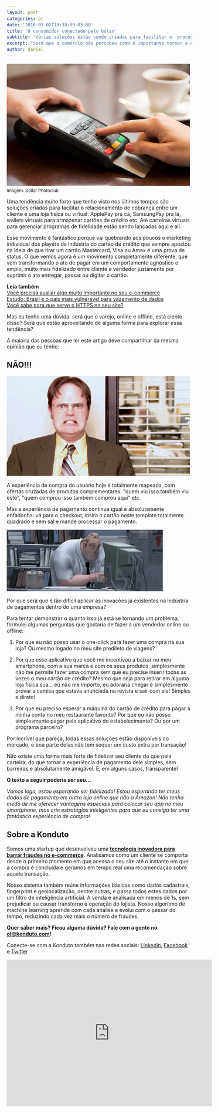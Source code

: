 ```yaml
---
layout: post
categories: pt
date: '2016-03-02T10:38:00-03:00'
title: 'O consumidor conectado pelo bolso'
subtitle: "Várias soluções estão sendo criadas para facilitar o  processo de pagamento, mas o comércio não tem explorado esse movimento"
excerpt: "Será que o comércio não percebeu como é importante tornar a experiência de pagamento agradável ao consumidor?"
author: daniel
---
```


![pagamento](/images/160303-payment.png)
<small>Imagem: Dollar Photoclub</small>

Uma tendência muito forte que tenho visto nos últimos tempos são soluções criadas para facilitar o relacionamento de cobrança entre um cliente e uma loja física ou virtual: ApplePay pra cá, SamsungPay pra lá, wallets virtuais para armazenar cartões de crédito etc. Até carteiras virtuais para gerenciar programas de fidelidade estão sendo lançadas aqui e ali. 

Esse movimento é fantástico porque vai quebrando aos poucos o marketing individual dos players da indústria do cartão de crédito que sempre apostou na ideia de que tirar um cartão Mastercard, Visa ou Amex é uma prova de status. O que vemos agora é um movimento completamente diferente, que vem transformando o ato de pagar em um comportamento agnóstico e amplo, muito mais fidelizado entre cliente e vendedor justamente por suprimir o ato entregar, passar ou digitar o cartão. 

**Leia também**  
[Você precisa avaliar algo muito importante no seu e-commerce](https://blog.konduto.com/pt/2016/01/avaliacao-importante-ecommerce/?utm_source=konduto&utm_medium=blog&utm_campaign=conteudo)  
[Estudo: Brasil é o país mais vulnerável para vazamento de dados](https://blog.konduto.com/pt/2016/01/vazamento-dados-estudo-brasil/?utm_source=konduto&utm_medium=blog&utm_campaign=conteudo)  
[Você sabe para que serve o HTTPS no seu site?](https://blog.konduto.com/pt/2015/11/para-que-serve-o-https-no-seu-ecommerce/?utm_source=konduto&utm_medium=blog&utm_campaign=conteudo)

Mas eu tenho uma dúvida: será que o varejo, online e offline, está ciente disso? Será que estão aproveitando de alguma forma para explorar essa tendência?

A maioria das pessoas que ler este artigo deve compartilhar da mesma opinião que eu tenho: 

## NÃO!!!

![nop](/images/160303-no.gif)

A experiência de compra do usuário hoje é totalmente mapeada, com ofertas cruzadas de produtos complementares: "quem viu isso também viu este", "quem comprou isso também comprou aqui" etc. 

Mas a experiência de pagamento continua igual e absolutamente enfadonha: vá para o checkout, insira o cartão neste template totalmente quadrado e sem sal e mande processar o pagamento. 

![bored](/images/160303-bored.gif)

Por que será que é tão difícil aplicar as inovações já existentes na indústria de pagamentos dentro do uma empresa? 

Para tentar demonstrar o quanto isso já está se tornando um problema, formulei algumas perguntas que gostaria de fazer a um vendedor online ou offline:

1. Por que eu não posso usar o one-click para fazer uma compra na sua loja? Ou mesmo logado no meu site predileto de viagens?  

2. Por que esse aplicativo que você me incentivou a baixar no meu smartphone, com a sua marca e com os seus produtos, simplesmente não me permite fazer uma compra sem que eu precise inserir todas as vezes o meu cartão de crédito? Mesmo que seja para retirar em alguma loja física sua... eu não me importo, eu adoraria chegar e simplesmente provar a camisa que estava anunciada na revista e sair com ela! Simples e direto!

3. Por que eu preciso esperar a máquina do cartão de crédito para pagar a minha conta no meu restaurante favorito? Por que eu não posso simplesmente pagar pelo aplicativo do estabelecimento?  Ou por um programa parceiro?

Por incrível que pareça, todas essas soluções estão disponíveis no mercado, e boa parte delas não tem sequer um custo extra por transação!

Não existe uma forma mais forte de fidelizar seu cliente do que pela carteira, do que tornar a experiência de pagamento dele simples, sem barreiras e absolutamente amigável. E, em alguns casos, transparente!

**O texto a seguir poderia ser seu…**

*Vamos logo, estou esperando ser fidelizado! Estou esperando ter meus dados de pagamento em outra loja online que não a Amazon! Não tenha medo de me oferecer vantagens especiais para colocar seu app no meu smartphone, mas crie estratégias inteligentes para que eu consiga ter uma fantástica experiência de compra!*

## Sobre a Konduto  

Somos uma startup que desenvolveu uma **[tecnologia inovadora para barrar fraudes no e-commerce](http://konduto.com/?utm_source=konduto&utm_medium=blog&utm_campaign=conteudo)**. Analisamos como um cliente se comporta desde o primeiro momento em que acessa o seu site até o instante em que a compra é concluída e geramos em tempo real uma recomendação sobre aquela transação. 

Nosso sistema também reúne informações básicas como dados cadastrais, fingerprint e geolocalização, dentre outras, e passa todos estes dados por um filtro de inteligência artificial. A venda é analisada em menos de 1s, sem prejudicar ou causar transtorno à operação do lojista. Nosso algoritmo de machine learning aprende com cada análise e evolui com o passar do tempo, reduzindo cada vez mais o número de fraudes. 

**Quer saber mais? Ficou alguma dúvida? Fale com a gente no [oi@konduto.com](mailto:oi@konduto.com)!**	

Conecte-se com a Konduto também nas redes sociais: [Linkedin](https://www.linkedin.com/company/konduto), [Facebook](https://www.facebook.com/konduto) e [Twitter](https://twitter.com/KondutoBR)  

<iframe src="https://www.facebook.com/plugins/video.php?href=https%3A%2F%2Fwww.facebook.com%2Fkonduto%2Fvideos%2F613187352119217%2F&show_text=1&width=560" width="560" height="400" style="border:none;overflow:hidden" scrolling="no" frameborder="0" allowTransparency="true"></iframe>